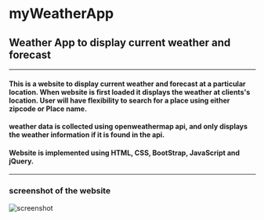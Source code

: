 # myWeatherApp
## Weather App to display current weather and forecast
---
#### This is a website to display current weather and forecast at a particular location. When website is first loaded it displays the weather at clients's location. User will have flexibility to search for a place using either zipcode or Place name.
#### weather data is collected using openweathermap api, and only displays the weather information if it is found in the api.
#### Website is implemented using HTML, CSS, BootStrap, JavaScript and jQuery.
---
### screenshot of the website
![screenshot](https://user-images.githubusercontent.com/8110931/34346216-803bde38-e9c3-11e7-9c41-41271e2812e0.JPG)
